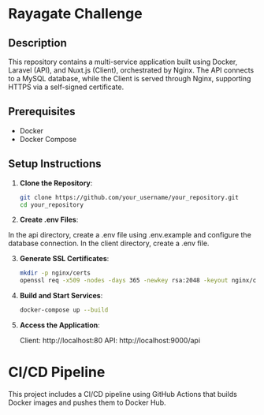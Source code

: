 
# Rayagate Challenge

## Description
 This repository contains a multi-service application built using Docker, Laravel (API), and Nuxt.js (Client), orchestrated by Nginx. The API connects to a MySQL database, while the Client is served through Nginx, supporting HTTPS via a self-signed certificate.

## Prerequisites
- Docker
- Docker Compose

## Setup Instructions

1. **Clone the Repository**:
   ```bash
   git clone https://github.com/your_username/your_repository.git
   cd your_repository

2. **Create .env Files**:

In the api directory, create a .env file using .env.example and configure the database connection.
In the client directory, create a .env file.

3. **Generate SSL Certificates**:
   ```bash	
   mkdir -p nginx/certs
   openssl req -x509 -nodes -days 365 -newkey rsa:2048 -keyout nginx/certs/nginx-selfsigned.key -out nginx/certs/nginx-selfsigned.crt

4. **Build and Start Services**:
   ```bash
   docker-compose up --build

5. **Access the Application**:

   Client: http://localhost:80
   API: http://localhost:9000/api

# CI/CD Pipeline
This project includes a CI/CD pipeline using GitHub Actions that builds Docker images and pushes them to Docker Hub.
